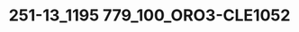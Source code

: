 ---
title: 251-13_1195 779_100_ORO3-CLE1052
image: 251-13_1195 779_100_ORO3-CLE1052.jpg
brand: outlet-sposo
layout: vestito
---